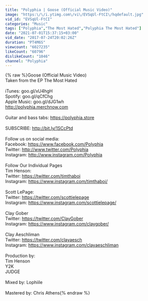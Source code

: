 ```yaml
---
title: "Polyphia | Goose (Official Music Video)"
image: "https:\/\/i.ytimg.com\/vi\/EVSqUl-FtCI\/hqdefault.jpg"
vid_id: "EVSqUl-FtCI"
categories: "Music"
tags: ["Polyphia","The Most Hated","Polyphia The Most Hated"]
date: "2021-07-01T15:37:15+03:00"
vid_date: "2017-07-24T20:02:26Z"
duration: "PT4M6S"
viewcount: "6027235"
likeCount: "60796"
dislikeCount: "1046"
channel: "Polyphia"
---
```

{% raw %}Goose (Official Music Video)<br />Taken from the EP The Most Hated<br /><br />iTunes: goo.gl/xU4hgH<br />Spotify: goo.gl/qCfChg<br />Apple Music: goo.gl/dJG1wh<br /><a rel="nofollow" target="blank" href="http://polyphia.merchnow.com">http://polyphia.merchnow.com</a><br /><br />Guitar and bass tabs: <a rel="nofollow" target="blank" href="https://polyphia.store">https://polyphia.store</a><br /><br />SUBSCRIBE: <a rel="nofollow" target="blank" href="http://bit.ly/1SCcPtd">http://bit.ly/1SCcPtd</a> <br /><br />Follow us on social media:<br />Facebook: <a rel="nofollow" target="blank" href="https://www.facebook.com/Polyphia">https://www.facebook.com/Polyphia</a><br />Twitter: <a rel="nofollow" target="blank" href="http://www.twitter.com/Polyphia">http://www.twitter.com/Polyphia</a><br />Instagram: <a rel="nofollow" target="blank" href="http://www.instagram.com/Polyphia">http://www.instagram.com/Polyphia</a><br /><br />Follow Our Individual Pages<br />Tim Henson:<br />Twitter: <a rel="nofollow" target="blank" href="https://twitter.com/timthaboi">https://twitter.com/timthaboi</a><br />Instagram: <a rel="nofollow" target="blank" href="https://www.instagram.com/timthaboi/">https://www.instagram.com/timthaboi/</a><br /><br />Scott LePage:<br />Twitter: <a rel="nofollow" target="blank" href="https://twitter.com/scottielepage">https://twitter.com/scottielepage</a><br />Instagram: <a rel="nofollow" target="blank" href="https://www.instagram.com/scottielepage/">https://www.instagram.com/scottielepage/</a><br /><br />Clay Gober<br />Twitter: <a rel="nofollow" target="blank" href="https://twitter.com/ClayGober">https://twitter.com/ClayGober</a><br />Instagram: <a rel="nofollow" target="blank" href="https://www.instagram.com/claygober/">https://www.instagram.com/claygober/</a><br /> <br />Clay Aeschliman<br />Twitter: <a rel="nofollow" target="blank" href="https://twitter.com/clayaesch">https://twitter.com/clayaesch</a><br />Instagram: <a rel="nofollow" target="blank" href="https://www.instagram.com/clayaeschliman">https://www.instagram.com/clayaeschliman</a><br /><br />Production by:<br />Tim Henson<br />Y2K<br />JUDGE<br /><br />Mixed by: Lophiile <br /><br />Mastered by: Chris Athens{% endraw %}

